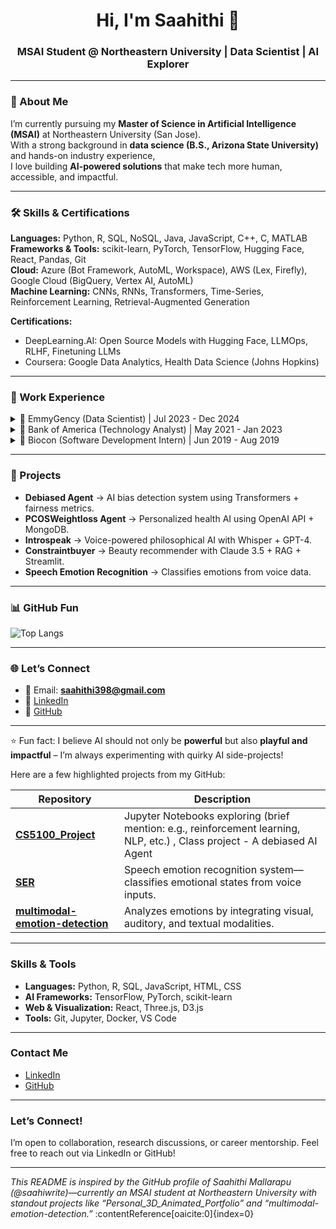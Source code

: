 <h1 align="center">Hi, I'm Saahithi 👋</h1>
<h3 align="center">MSAI Student @ Northeastern University | Data Scientist | AI Explorer</h3>

---

### 🚀 About Me
I’m currently pursuing my **Master of Science in Artificial Intelligence (MSAI)** at Northeastern University (San Jose).  
With a strong background in **data science (B.S., Arizona State University)** and hands-on industry experience,  
I love building **AI-powered solutions** that make tech more human, accessible, and impactful.  

---

### 🛠️ Skills & Certifications
**Languages:** Python, R, SQL, NoSQL, Java, JavaScript, C++, C, MATLAB  
**Frameworks & Tools:** scikit-learn, PyTorch, TensorFlow, Hugging Face, React, Pandas, Git  
**Cloud:** Azure (Bot Framework, AutoML, Workspace), AWS (Lex, Firefly), Google Cloud (BigQuery, Vertex AI, AutoML)  
**Machine Learning:** CNNs, RNNs, Transformers, Time-Series, Reinforcement Learning, Retrieval-Augmented Generation  

**Certifications:**  
- DeepLearning.AI: Open Source Models with Hugging Face, LLMOps, RLHF, Finetuning LLMs  
- Coursera: Google Data Analytics, Health Data Science (Johns Hopkins)  

---

### 💼 Work Experience
<details>
<summary>📌 EmmyGency (Data Scientist) | Jul 2023 - Dec 2024</summary>
-  Built a **15B-parameter small language model** for cardiovascular emergency response.  
-  Developed an **image-to-text medical symptom detection tool** with Django + Firebase.  
-  Enhanced model efficiency with RL + data augmentation (reduced processing by 30%).  
</details>

<details>
<summary>📌 Bank of America (Technology Analyst) | May 2021 - Jan 2023</summary>
-  Designed scalable reporting systems, improving cross-pipeline analytics by 15%.  
-  Created automated unstructured data analysis pipelines with Python + SQL.  
-  Led a cross-functional team in a company innovation challenge (Top 10 finish).  
</details>

<details>
<summary>📌 Biocon (Software Development Intern) | Jun 2019 - Aug 2019</summary>
-  Built an **Azure HR chatbot** with QnA Maker + Azure Bot Framework.  
-  Performed **sentiment analysis** on chatbot conversations.  
-  Created Power BI dashboards tracking 80+ interns weekly.  
</details>

---

### 🧪 Projects
- **Debiased Agent** → AI bias detection system using Transformers + fairness metrics.  
- **PCOSWeightloss Agent** → Personalized health AI using OpenAI API + MongoDB.  
- **Introspeak** → Voice-powered philosophical AI with Whisper + GPT-4.  
- **Constraintbuyer** → Beauty recommender with Claude 3.5 + RAG + Streamlit.  
- **Speech Emotion Recognition** → Classifies emotions from voice data.   

---

### 📊 GitHub Fun
![Top Langs](https://github-readme-stats.vercel.app/api/top-langs/?username=saahiwrite&layout=compact&theme=tokyonight)  

---

### 🌐 Let’s Connect
- 📧 Email: **saahithi398@gmail.com**  
- 💼 [LinkedIn](https://linkedin.com/in/saahithi-mallarapu)  
- 🐙 [GitHub](https://github.com/saahiwrite)  

---

⭐️ Fun fact: I believe AI should not only be **powerful** but also **playful and impactful** – I’m always experimenting with quirky AI side-projects!

Here are a few highlighted projects from my GitHub:

| Repository | Description |
|------------|-------------|
| **[CS5100_Project](https://github.com/saahiwrite/CS5100_Project)** | Jupyter Notebooks exploring (brief mention: e.g., reinforcement learning, NLP, etc.) , Class project - A debiased AI Agent|
| **[SER](https://github.com/saahiwrite/SER)** | Speech emotion recognition system—classifies emotional states from voice inputs. |
| **[multimodal-emotion-detection](https://github.com/saahiwrite/multimodal-emotion-detection)** | Analyzes emotions by integrating visual, auditory, and textual modalities. |

---

###  Skills & Tools

- **Languages:** Python, R, SQL, JavaScript, HTML, CSS  
- **AI Frameworks:** TensorFlow, PyTorch, scikit-learn  
- **Web & Visualization:** React, Three.js, D3.js  
- **Tools:** Git, Jupyter, Docker, VS Code  

---

###  Contact Me

-  [LinkedIn](https://www.linkedin.com/in/saahithi-mallarapu)  
-  [GitHub](https://github.com/saahiwrite)  

---

###  Let’s Connect!

I’m open to collaboration, research discussions, or career mentorship. Feel free to reach out via LinkedIn or GitHub!

---

*This README is inspired by the GitHub profile of Saahithi Mallarapu (@saahiwrite)—currently an MSAI student at Northeastern University with standout projects like “Personal_3D_Animated_Portfolio” and “multimodal-emotion-detection.”* :contentReference[oaicite:0]{index=0}

<!--
**saahiwrite/saahiwrite** is a ✨ _special_ ✨ repository because its `README.md` (this file) appears on your GitHub profile.

Here are some ideas to get you started:

- 🔭 I’m currently working on ...
- 🌱 I’m currently learning ...
- 👯 I’m looking to collaborate on ...
- 🤔 I’m looking for help with ...
- 💬 Ask me about ...
- 📫 How to reach me: ...
- 😄 Pronouns: ...
- ⚡ Fun fact: ...
-->
